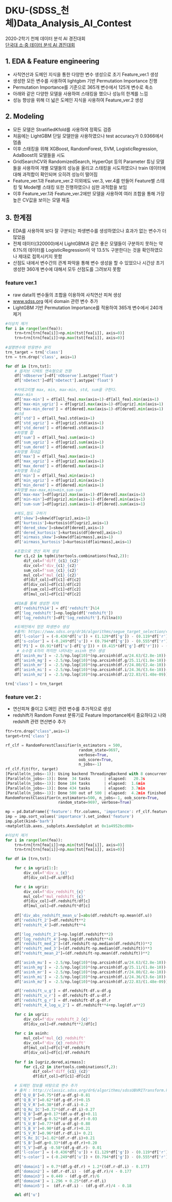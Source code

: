 # DKU-(SDSS_천체)Data_Analysis_AI_Contest
2020-2학기 천체 데이터 분석 AI 경진대회  
[단국대 소·중 데이터 분석 AI 경진대회](https://dacon.io/competitions/official/235638/overview/description)    



## 1. EDA & Feature engineering
-   사칙연산과 도메인 지식을 통한 다양한 변수 생성으로 초기 Feature_ver.1 생성  
-   생성한 모든 변수를 사용하여 lightgbm 기반 Permutation Importance 진행  
-   Permutation Importance를 기준으로 365개 변수에서 125개 변수로 축소 
-   아래와 같은 다양한 모델을 사용하여 스태킹을 했으나 성능의 한계를 느낌 
-   성능 향상을 위해 더 넓은 도메인 지식을 사용하여 Feature_ver.2 생성  
## 2. Modeling
-   모든 모델은 StratifiedKfold를 사용하여 정확도 검증
-   처음에는 LightGBM 단일 모델만을 사용하였으나 test accuracy가 0.9366에서 멈춤  
-   이후 스태킹을 위해 XGBoost, RandomForest, SVM, LogisticRegression, AdaBoost의 모델들을 시도  
-   GridSearchCV와 RandomizedSearch, HyperOpt 등의 Parameter 튜닝 모델들을 사용하여 개별 모델들의 성능을 올리고 스태킹을 시도하였으나 train 데이터에 대해 과적합이 확인되며 오히려 성능이 떨어짐  
-   Feature_ver.1과 Feature_ver.2 이외에도 ver.3, ver.4를 만들어 Feature별 스태킹 및 Model별 스태킹 또한 진행하였으나 심한 과적합을 보임   
-   이후 Feature_ver.1과 Feature_ver.2에만 모델을 사용하여 여러 조합을 통해 가장 높은 CV값을 보이는 모델 제출  
## 3. 한계점
- EDA를 사용하여 보다 잘 구분되는 파생변수를 생성하였으나 효과가 없는 변수가 더 많았음  
- 전체 데이터(320000)에서 LightGBM과 같은 좋은 모델들이 구분하지 못하는 약 6.1%의 데이터를 LogisticRegression이 약 13.5% 구분한다는 것을 확인하였으나 제대로 접목시키지 못함  
- 산점도 내에서 변수간의 관계 파악을 통해 변수 생성을 할 수 있었으나 시간상 초기 생성한 360개 변수에 대해서 모두 산점도를 그려보지 못함  

### feature ver.1
- raw data의 변수들의 조합을 이용하여 사칙연산 피쳐 생성  
- www.sdss.org 에서 domain 관련 변수 추가  
- LightGBM 기반 Permutation Importance를 적용하여 365개 변수에서 240개 제거  

```python
#이상치 제거
for i in range(len(fea)):
    trn=trn[trn[fea[i]]>np.min(tst[fea[i]], axis=0)]
    trn=trn[trn[fea[i]]<np.max(tst[fea[i]], axis=0)]
    
#설명변수와 반응변수 분리
trn_target = trn['class']
trn = trn.drop('class', axis=1)

for df in [trn,tst]:
    # 옵저브 디텍트 연속형으로 전환
    df['nObserve']=df['nObserve'].astype('float')
    df['nDetect']=df['nDetect'].astype('float')

    #카테고리별 max, min, max-min, std, sum을 구한다.
    #max-min
    df['max-min'] = df[all_fea].max(axis=1)-df[all_fea].min(axis=1)
    df['max-min_ugriz'] = df[ugriz].max(axis=1)-df[ugriz].min(axis=1)
    df['max-min_dered'] = df[dered].max(axis=1)-df[dered].min(axis=1)
    #std
    df['std'] = df[all_fea].std(axis=1)
    df['std_ugriz'] = df[ugriz].std(axis=1)
    df['std_dered'] = df[dered].std(axis=1)
    #파장별 합
    df['sum'] = df[all_fea].sum(axis=1)
    df['sum_ugriz'] = df[ugriz].sum(axis=1)
    df['sum_dered'] = df[dered].sum(axis=1)
    #파장별 최대값
    df['max'] = df[all_fea].max(axis=1)
    df['max_ugriz'] = df[ugriz].max(axis=1)
    df['max_dered'] = df[dered].max(axis=1)
    #파장별 최소값
    df['min'] = df[all_fea].min(axis=1)
    df['min_ugriz'] = df[ugriz].min(axis=1)
    df['min_dered'] = df[dered].min(axis=1)
    #파장별 max-max,min=min,sum-sum
    df['max-max']=df[ugriz].max(axis=1)-df[dered].max(axis=1)
    df['min-min']=df[ugriz].min(axis=1)-df[dered].min(axis=1)
    df['sum-sum']=df[ugriz].sum(axis=1)-df[dered].sum(axis=1)

    #왜도,첨도 구하기
    df['skew']=skew(df[ugriz],axis=1)
    df['kurtosis']=kurtosis(df[ugriz],axis=1)
    df['dered_skew']=skew(df[dered],axis=1)
    df['dered_kurtosis']=kurtosis(df[dered],axis=1)
    df['airmass_skew']=skew(df[airmass],axis=1)
    df['airmass_kurtosis']=kurtosis(df[airmass],axis=1)

    #조합으로 연산 피쳐 생성
    for c1,c2 in tqdm(itertools.combinations(fea2,2)):
        dif_col=f'diff_{c1}_{c2}'
        div_col=f'div_{c1}_{c2}'
        sum_col=f'sum_{c1}_{c2}'
        mul_col=f'mul_{c1}_{c2}'
        df[dif_col]=df[c1]-df[c2]
        df[div_col]=df[c1]/df[c2]
        df[sum_col]=df[c1]+df[c2]
        df[mul_col]=df[c1]*df[c2]

    #EDA를 통해 생성한 피쳐
    df['redshift%14'] = df['redshift']%14
    df['log_redshift']=np.log1p(df['redshift'])
    df['log_redshift']=df['log_redshift'].fillna(0)

    #도메인에서 얻은 파생변수 생성
    #출처: https://www.sdss.org/dr16/algorithms/segue_target_selection/#Legacy
    df['l-color'] = (-0.436*df['u']) + (1.129*df['g']) - (0.119*df['r']) - (0.574*df['i']) + (0.1984)
    df['s-color'] = (-0.249*df['u']) + (0.794*df['g']) - (0.555*df['r']) + (0.234)
    df['P1'] = (0.91*(df['u']-df['g'])) + (0.415*(df['g']-df['r'])) - (1.280)
     # 소수점 4자리 까지만 나타내는 asinh 변수 생성
    df['asinh_mu'] = -2.5/np.log(10)*(np.arcsinh(df.u/24.63/(2.8e-10))-22.689378693319245)
    df['asinh_mg'] = -2.5/np.log(10)*(np.arcsinh(df.g/25.11/(1.8e-10))-23.131211445598282)
    df['asinh_mr'] = -2.5/np.log(10)*(np.arcsinh(df.r/24.80/(2.4e-10))-22.843529373146502)
    df['asinh_mi'] = -2.5/np.log(10)*(np.arcsinh(df.i/24.36/(3.6e-10))-22.43806426503834)
    df['asinh_mz'] = -2.5/np.log(10)*(np.arcsinh(df.z/22.83/(1.48e-09))-21.024370929730330)

trn['class'] = trn_target
```



### feature ver.2 :
- 연산피쳐 줄이고 도메인 관련 변수를 추가적으로 생성
- redshift가 Random Forest 분류기로 Feature Importance에서 중요하다고 나와 redshift 관련 연산변수 추가


```python
ftr=trn.drop("class",axis=1)
target=trn['class']

rf_clf = RandomForestClassifier(n_estimators = 500, 
                                random_state=9697,
                                verbose=True,
                                oob_score=True,
                                n_jobs=-1)
rf_clf.fit(ftr, target)
[Parallel(n_jobs=-1)]: Using backend ThreadingBackend with 8 concurrent workers.
[Parallel(n_jobs=-1)]: Done  34 tasks      | elapsed:   20.3s
[Parallel(n_jobs=-1)]: Done 184 tasks      | elapsed:  1.6min
[Parallel(n_jobs=-1)]: Done 434 tasks      | elapsed:  3.7min
[Parallel(n_jobs=-1)]: Done 500 out of 500 | elapsed:  4.2min finished
RandomForestClassifier(n_estimators=500, n_jobs=-1, oob_score=True,
                       random_state=9697, verbose=True)

mp = pd.DataFrame({'feature': ftr.columns, 'importance': rf_clf.feature_importances_})
imp = imp.sort_values('importance').set_index('feature')
imp.plot(kind='barh')
<matplotlib.axes._subplots.AxesSubplot at 0x1a4952bcd08>

```   


```python
#이상치 제거
for i in range(len(fea)):
    trn=trn[trn[fea[i]]>np.min(tst[fea[i]], axis=0)]
    trn=trn[trn[fea[i]]<np.max(tst[fea[i]], axis=0)]

for df in [trn,tst]:    

    for c in ugriz[1:]:
        div_col=f'div_u_{c}'
        df[div_col]=df.u/df[c]

    for c in ugriz:
        div_col=f'div_redshift_{c}'
        mul_col=f'mul_redshift_{c}'
        df[div_col]=df.redshift/df[c]
        df[mul_col]=df.redshift*df[c]
        
    df['div_abs_redshift_mean_u']=abs(df.redshift-np.mean(df.u))
    df['redshift_2']=df.redshift**2
    df['redshift_4']=df.redshift**4

    df['log_redshift_2']=np.log(df.redshift**2)
    df['log_redshift_4']=np.log(df.redshift**4)
    df['redshift_med_2']=(df.redshift-np.median(df.redshift))**2
    df['redshift_med_3']=(df.redshift-np.median(df.redshift))**3
    df["redshift_mean_2"]=(df.redshift-np.mean(df.redshift))**2

    df['asinh_mu'] = -2.5/np.log(10)*(np.arcsinh(df.u/24.63/(2.8e-10))-22.689378693319245)
    df['asinh_mg'] = -2.5/np.log(10)*(np.arcsinh(df.g/25.11/(1.8e-10))-23.131211445598282)
    df['asinh_mr'] = -2.5/np.log(10)*(np.arcsinh(df.r/24.80/(2.4e-10))-22.843529373146502)
    df['asinh_mi'] = -2.5/np.log(10)*(np.arcsinh(df.i/24.36/(3.6e-10))-22.43806426503834)
    df['asinh_mz'] = -2.5/np.log(10)*(np.arcsinh(df.z/22.83/(1.48e-09))-21.024370929730330)

    df['redshift_u_g'] = df.redshift-df.u-df.g
    df['redshift_u_r'] = df.redshift-df.u-df.r
    df['redshift_g_r'] = df.redshift-df.g-df.r
    df['redshift_4_log_u_2'] = df.redshift**4+np.log(df.u**2)

    for c in ugriz:
        div_col=f'div_redshift_2_{c}'
        df[div_col]=df.redshift**2/df[c]
    
    for c in asinh:
        mul_col=f'mul_{c}_redshift'
        div_col=f'div_{c}_redshift'
        df[mul_col]=df[c]*df.redshift
        df[div_col]=df[c]/df.redshift
        
    for f in [ugriz,dered,airmass]:
        for c1,c2 in itertools.combinations(f,2):
            dif_col=f'diff_{c1}_{c2}'
            df[dif_col]=df[c1]-df[c2]

    # 도메인 정보를 바탕으로 변수 추가
    # 출처 : http://classic.sdss.org/dr6/algorithms/sdssUBVRITransform.html
    df['Q_U_B']=0.75*(df.u-df.g)-0.81
    df['Q_B_V']=0.62*(df.g-df.r)+0.15
    df['Q_V_R']=0.38*(df.r-df.i)-0.2
    df['Q_Rc_IC']=0.72*(df.r-df.i)-0.27
    df['Q_B']=df.g+0.17*(df.u-df.g)+0.11
    df['Q_V']=df.g-0.52*(df.g-df.r)-0.03
    df['S_U_B']=0.77*(df.u-df.g)-0.88
    df['S_B_V']=0.90*(df.g-df.r)+0.21
    df['S_V_R']=0.96*(df.r-df.i)+ 0.21
    df['S_Rc_IC']=1.02*(df.r-df.i)+0.21
    df['S_B']=df.g+0.33*(df.g-df.r)+0.20
    df['S_V']=df.g -0.58*(df.g-df.r)- 0.01
    df['l-color'] = (-0.436*df['u']) + (1.129*df['g']) - (0.119*df['r']) - (0.574*df['i']) + (0.1984)
    df['s-color'] = (-0.249*df['u']) + (0.794*df['g']) - (0.555*df['r']) + (0.234)
    
    df['domain1'] = 0.7*(df.g-df.r) + 1.2*((df.r-df.i) - 0.177) 
    df['domain2'] = (df.r-df.i) - (df.g-df.r)/4 - 0.177 
    df['domain3'] = 0.449 - (df.g-df.r)/6  
    df['domain4'] = 1.296 + 0.25*(df.r-df.i)  
    df['domain5'] =  (df.r-df.i) - (df.g-df.r)/4 - 0.18
```

```python
    del df['u']
```

